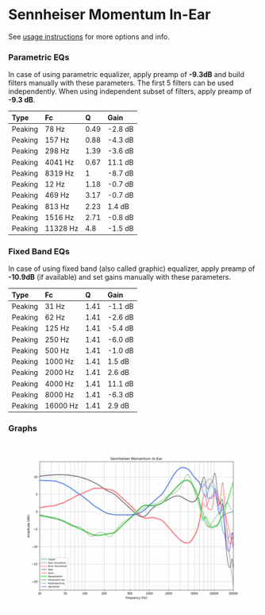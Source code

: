 # Sennheiser Momentum In-Ear
See [usage instructions](https://github.com/jaakkopasanen/AutoEq#usage) for more options and info.

### Parametric EQs
In case of using parametric equalizer, apply preamp of **-9.3dB** and build filters manually
with these parameters. The first 5 filters can be used independently.
When using independent subset of filters, apply preamp of **-9.3 dB**.

| Type    | Fc       |    Q | Gain    |
|:--------|:---------|:-----|:--------|
| Peaking | 78 Hz    | 0.49 | -2.8 dB |
| Peaking | 157 Hz   | 0.88 | -4.3 dB |
| Peaking | 298 Hz   | 1.39 | -3.6 dB |
| Peaking | 4041 Hz  | 0.67 | 11.1 dB |
| Peaking | 8319 Hz  | 1    | -8.7 dB |
| Peaking | 12 Hz    | 1.18 | -0.7 dB |
| Peaking | 469 Hz   | 3.17 | -0.7 dB |
| Peaking | 813 Hz   | 2.23 | 1.4 dB  |
| Peaking | 1516 Hz  | 2.71 | -0.8 dB |
| Peaking | 11328 Hz | 4.8  | -1.5 dB |

### Fixed Band EQs
In case of using fixed band (also called graphic) equalizer, apply preamp of **-10.9dB**
(if available) and set gains manually with these parameters.

| Type    | Fc       |    Q | Gain    |
|:--------|:---------|:-----|:--------|
| Peaking | 31 Hz    | 1.41 | -1.1 dB |
| Peaking | 62 Hz    | 1.41 | -2.6 dB |
| Peaking | 125 Hz   | 1.41 | -5.4 dB |
| Peaking | 250 Hz   | 1.41 | -6.0 dB |
| Peaking | 500 Hz   | 1.41 | -1.0 dB |
| Peaking | 1000 Hz  | 1.41 | 1.5 dB  |
| Peaking | 2000 Hz  | 1.41 | 2.6 dB  |
| Peaking | 4000 Hz  | 1.41 | 11.1 dB |
| Peaking | 8000 Hz  | 1.41 | -6.3 dB |
| Peaking | 16000 Hz | 1.41 | 2.9 dB  |

### Graphs
![](./Sennheiser%20Momentum%20In-Ear.png)